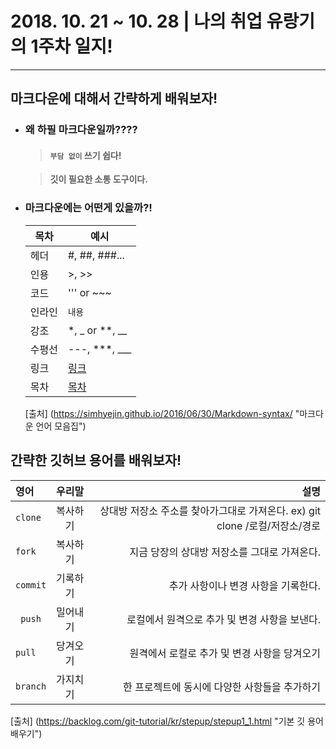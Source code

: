 # 2018. 10. 21 ~ 10. 28 | 나의 취업 유랑기의 1주차 일지!
-----------------------------------------------------------------------------------------------------------------------------
## 마크다운에 대해서 간략하게 배워보자!
  * ### 왜 **하필** 마크다운일까????

    > #### **`부담 없이` 쓰기 쉽다!**

    > **깃이 필요한 소통 도구이다.**


  * ### 마크다운에는 어떤게 있을까?!
    |목차 | 예시|
    |---------- | -----------|
    |헤더 | #, ##, ###... |
    |인용 | >, >>|
    |코드 | ''' or ~~~|
    |인라인| `내용`|
    |강조 | *, _ or **, __ |
    |수평선| ---, ***, ___ |
    |링크 |[링크](http://example.com "링크 제목")|
    |목차 | [목차](#index)|
     [출처] (https://simhyejin.github.io/2016/06/30/Markdown-syntax/ "마크다운 언어 모음집")

## 간략한 깃허브 용어를 배워보자!
|영어 | 우리말 |설명|
|:---|:---:|---:|
|`clone`|복사하기|상대방 저장소 주소를 찾아가그대로 가져온다. ex) git clone /로컬/저장소/경로|
|`fork`|복사하기| 지금 당장의 상대방 저장소를 그대로 가져온다.
|`commit`|기록하기|  추가 사항이나 변경 사항을 기록한다.|
|` push`| 밀어내기| 로컬에서 원격으로 추가 및 변경 사항을 보낸다.|
|`pull`| 당겨오기|  원격에서 로컬로 추가 및 변경 사항을 당겨오기|
|`branch`|가지치기| 한 프로젝트에 동시에 다양한 사항들을 추가하기|

[출처] (https://backlog.com/git-tutorial/kr/stepup/stepup1_1.html "기본 깃 용어 배우기")     
